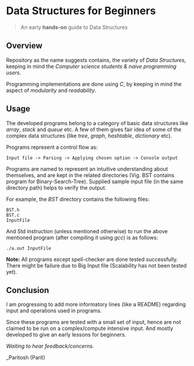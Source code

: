 # Data Structures for Beginners
> An early **hands-on** guide to Data Structures     

## Overview

Repository as the name suggests contains, the variety of *Data Structures*, keeping in mind the *Computer science students & naive programming users*. 

Programming implementations are done using *C*, by keeping in mind the aspect of *modularity* and *readability*.

## Usage

The developed programs belong to a category of basic data structures like *array*, *stack* and *queue* etc. A few of them gives fair idea of some of the complex data structures (like *tree*, *graph*, *hashtable*, *dictionary* etc). 

Programs represent a control flow as:

    Input file -> Parsing -> Applying chosen option -> Console output 


Programs are named to represent an intuitive understanding about themselves, and are kept in the related directories (Vig. BST contains program for Binary-Search-Tree). Supplied sample input file (in the same directory path) helps to verify the output. 

For example, the *BST* directory contains the following files:
                  
    BST.h
    BST.c
    InputFile

And Std instruction (unless mentioned otherwise) to run the above mentioned program (after compiling it using *gcc*) is as follows:

    ./a.out InputFile

**Note:** All programs except spell-checker are done tested successfully. There might be failure due to Big Input file (Scalability has not been tested yet).

## Conclusion

I am progressing to add more informatory lines (like a README) regarding input and operations used in programs. 

Since these programs are tested with a small set of input, hence are not claimed to be run on a complex/compute intensive input. And mostly developed to give an early lessons for beginners.


*Waiting to hear feedback/concerns.*
 
 
_Paritosh (Parit)
